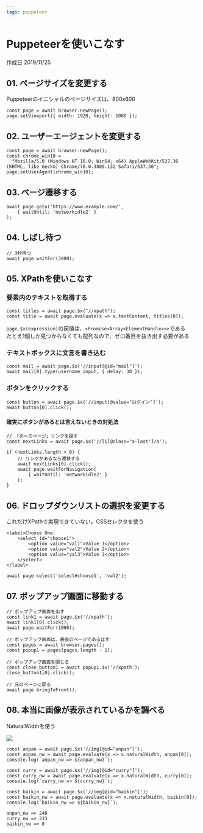 ```yaml
---
tags: puppeteer
---
```


# Puppeteerを使いこなす

作成日 2019/11/25

## 01. ページサイズを変更する

Puppeteerのイニシャルのページサイズは、800x600

```javascript=
const page = await browser.newPage();
page.setViewport({ width: 1920, height: 1080 });
```

## 02. ユーザーエージェントを変更する

```javascript=
const page = await browser.newPage();
const chrome_win10 =
  "Mozilla/5.0 (Windows NT 10.0; Win64; x64) AppleWebKit/537.36 (KHTML, like Gecko) Chrome/76.0.3809.132 Safari/537.36";
page.setUserAgent(chrome_win10);
```

## 03. ページ遷移する

```javascript=
await page.goto('https://www.example.com/', 
    { waitUntil: 'networkidle2' }
);
```

## 04. しばし待つ

```javascript=
// 3秒待つ
await page.waitFor(3000);
```

## 05. XPathを使いこなす

### 要素内のテキストを取得する

```javascript=
const titles = await page.$x("//xpath");
const title = await page.evaluate(x => x.textContent, titles[0]);
```

`page.$x(expression)`の戻値は、`<Promise<Array<ElementHandle>>>`である \
たとえ1個しか見つからなくても配列なので、ゼロ番目を抜き出す必要がある

### テキストボックスに文言を書き込む

```javascript=
const mail = await page.$x('//input[@id="mail"]');
await mail[0].type(username_input, { delay: 30 });
```

### ボタンをクリックする

```javascript=
const button = await page.$x('//input[@value="ログイン"]');
await button[0].click();
```

#### 確実にボタンがあるとは言えないときの対処法

```javascript=
// 「次へのページ」リンクを探す
const nextLinks = await page.$x('//li[@class="a-last"]/a');

if (nextLinks.length > 0) {
    // リンクがあるなら遷移する  
    await nextLinks[0].click();
    await page.waitForNavigation(
        { waitUntil: 'networkidle2' }
    );
}
```

## 06. ドロップダウンリストの選択を変更する

これだけXPathで実現できていない。CSSセレクタを使う

```htmlmixed=
<label>Choose One:
    <select id="choose1">
        <option value="val1">Value 1</option>
        <option value="val2">Value 2</option>
        <option value="val3">Value 3</option>
    </select>
</label>
```

```javascript=
await page.select('select#choose1', 'val2');
```

## 07. ポップアップ画面に移動する

```javascript=
// ポップアップ画面を出す
const link1 = await page.$x('//xpath');
await link1[0].click();
await page.waitFor(1000);

// ポップアップ画面は、最後のページであるはず
const pages = await browser.pages();
const popup1 = pages[pages.length - 1];

// ポップアップ画面を閉じる
const close_button1 = await popup1.$x('//xpath');
close_button1[0].click();

// 元のページに戻る
await page.bringToFront();
```

## 08. 本当に画像が表示されているかを調べる

NaturalWidthを使う

![](https://imgur.com/51gXQYZ.png)

```javascript=
const anpan = await page.$x('//img[@id="anpan"]');
const anpan_nw = await page.evaluate(x => x.naturalWidth, anpan[0]);
console.log(`anpan_nw => ${anpan_nw}`);

const curry = await page.$x('//img[@id="curry"]');
const curry_nw = await page.evaluate(x => x.naturalWidth, curry[0]);
console.log(`curry_nw => ${curry_nw}`);

const baikin = await page.$x('//img[@id="baikin"]');
const baikin_nw = await page.evaluate(x => x.naturalWidth, baikin[0]);
console.log(`baikin_nw => ${baikin_nw}`);
```

```=
anpan_nw => 240
curry_nw => 213
baikin_nw => 0
```
